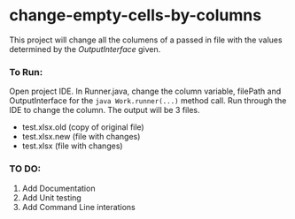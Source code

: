 # change-empty-cells-by-columns

This project will change all the columens of a passed in file with the values determined by the _OutputInterface_ given.

### To Run:
Open project IDE. In Runner.java, change the column variable, filePath and OutputInterface for the ```java Work.runner(...)``` method call. 
Run through the IDE to change the column. The output will be 3 files. 
* test.xlsx.old (copy of original file)
* test.xlsx.new (file with changes)
* test.xlsx (file with changes)

### TO DO:
1. Add Documentation
1. Add Unit testing
1. Add Command Line interations
